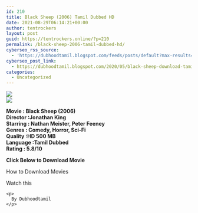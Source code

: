 ```yaml
---
id: 210
title: Black Sheep (2006) Tamil Dubbed HD
date: 2021-08-29T06:14:21+00:00
author: tentrockers
layout: post
guid: https://tentrockers.online/?p=210
permalink: /black-sheep-2006-tamil-dubbed-hd/
cyberseo_rss_source:
  - 'https://dubhoodtamil.blogspot.com/feeds/posts/default?max-results=150&start-index=301'
cyberseo_post_link:
  - https://dubhoodtamil.blogspot.com/2020/05/black-sheep-download-tamil.html
categories:
  - Uncategorized
---
```

<div class="media_block">
  <img src="https://1.bp.blogspot.com/-_ZWNAtH85F8/XsCsZN3USXI/AAAAAAAABJ8/SQwDGj1WamUK2cDU1Vh0PTt6--WXRb3wgCNcBGAsYHQ/s72-c/images%2B%252843%2529.jpeg" class="media_thumbnail" />
</div>

<div>
  <img src="https://1.bp.blogspot.com/-_ZWNAtH85F8/XsCsZN3USXI/AAAAAAAABJ8/SQwDGj1WamUK2cDU1Vh0PTt6--WXRb3wgCNcBGAsYHQ/s640/images%2B%252843%2529.jpeg" class="ff-og-image-inserted" />
</div>

<span><b>Movie : Black Sheep (2006)</b></span>  
<span><b>Director :Jonathan King</b></span>  
<span><b>Starring : Nathan Meister, Peter Feeney</b></span>  
<span><b>Genres : Comedy, Horror, Sci-Fi</b></span>  
<span><b>Quality :HD 500 MB</b></span>  
<span><b>Language :Tamil Dubbed</b></span>  
<span><b>Rating : 5.8/10</b></span>

<span><b>Click Below to Download Movie</b></span>

How to Download Movies

Watch this

<div>
  <p>
  </p>
  
  <p>
    </div> 
    
    <p>
      By Dubhoodtamil
    </p>